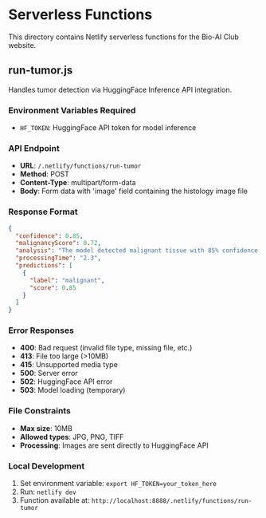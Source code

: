 # Serverless Functions

This directory contains Netlify serverless functions for the Bio-AI Club website.

## run-tumor.js

Handles tumor detection via HuggingFace Inference API integration.

### Environment Variables Required

- `HF_TOKEN`: HuggingFace API token for model inference

### API Endpoint

- **URL**: `/.netlify/functions/run-tumor`
- **Method**: POST
- **Content-Type**: multipart/form-data
- **Body**: Form data with 'image' field containing the histology image file

### Response Format

```json
{
  "confidence": 0.85,
  "malignancyScore": 0.72,
  "analysis": "The model detected malignant tissue with 85% confidence...",
  "processingTime": "2.3",
  "predictions": [
    {
      "label": "malignant",
      "score": 0.85
    }
  ]
}
```

### Error Responses

- **400**: Bad request (invalid file type, missing file, etc.)
- **413**: File too large (>10MB)
- **415**: Unsupported media type
- **500**: Server error
- **502**: HuggingFace API error
- **503**: Model loading (temporary)

### File Constraints

- **Max size**: 10MB
- **Allowed types**: JPG, PNG, TIFF
- **Processing**: Images are sent directly to HuggingFace API

### Local Development

1. Set environment variable: `export HF_TOKEN=your_token_here`
2. Run: `netlify dev`
3. Function available at: `http://localhost:8888/.netlify/functions/run-tumor`
